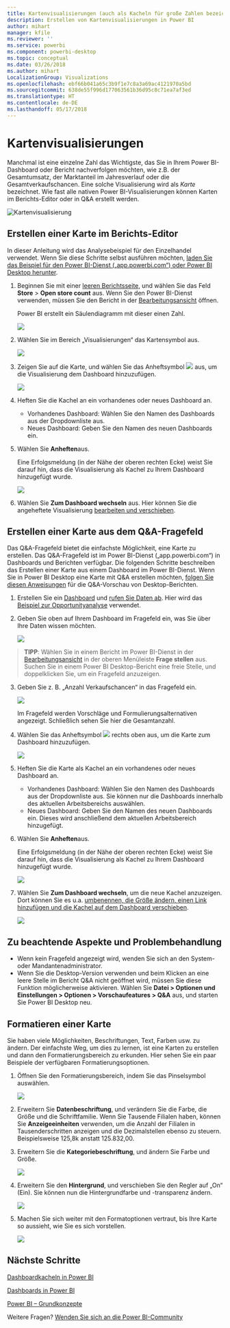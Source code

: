 ```yaml
---
title: Kartenvisualisierungen (auch als Kacheln für große Zahlen bezeichnet)
description: Erstellen von Kartenvisualisierungen in Power BI
author: mihart
manager: kfile
ms.reviewer: ''
ms.service: powerbi
ms.component: powerbi-desktop
ms.topic: conceptual
ms.date: 03/26/2018
ms.author: mihart
LocalizationGroup: Visualizations
ms.openlocfilehash: ebf66b041a65c3b9f1e7c8a3a69ac4121970a5bd
ms.sourcegitcommit: 638de55f996d177063561b36d95c8c71ea7af3ed
ms.translationtype: HT
ms.contentlocale: de-DE
ms.lasthandoff: 05/17/2018
---
```

# <a name="card-visualizations"></a>Kartenvisualisierungen
Manchmal ist eine einzelne Zahl das Wichtigste, das Sie in Ihrem Power BI-Dashboard oder Bericht nachverfolgen möchten, wie z.B. der Gesamtumsatz, der Marktanteil im Jahresverlauf oder die Gesamtverkaufschancen. Eine solche Visualisierung wird als *Karte* bezeichnet. Wie fast alle nativen Power BI-Visualisierungen können Karten im Berichts-Editor oder in Q&A erstellt werden.

![Kartenvisualisierung](media/power-bi-visualization-card/pbi_opptuntiescard.png)

## <a name="create-a-card-using-the-report-editor"></a>Erstellen einer Karte im Berichts-Editor
In dieser Anleitung wird das Analysebeispiel für den Einzelhandel verwendet. Wenn Sie diese Schritte selbst ausführen möchten, [laden Sie das Beispiel für den Power BI-Dienst („app.powerbi.com“) oder Power BI Desktop herunter](sample-datasets.md).   

1. Beginnen Sie mit einer [leeren Berichtsseite](power-bi-report-add-page.md), und wählen Sie das Feld **Store** \> **Open store count** aus. Wenn Sie den Power BI-Dienst verwenden, müssen Sie den Bericht in der [Bearbeitungsansicht](service-interact-with-a-report-in-editing-view.md) öffnen.

    Power BI erstellt ein Säulendiagramm mit dieser einen Zahl.

   ![](media/power-bi-visualization-card/pbi_rptnumbertilechart.png)
2. Wählen Sie im Bereich „Visualisierungen“ das Kartensymbol aus.

   ![](media/power-bi-visualization-card/pbi_changechartcard.png)
6. Zeigen Sie auf die Karte, und wählen Sie das Anheftsymbol ![](media/power-bi-visualization-card/pbi_pintile.png) aus, um die Visualisierung dem Dashboard hinzuzufügen.

   ![](media/power-bi-visualization-card/power-bi-pin-icon.png)
7. Heften Sie die Kachel an ein vorhandenes oder neues Dashboard an.

   * Vorhandenes Dashboard: Wählen Sie den Namen des Dashboards aus der Dropdownliste aus.
   * Neues Dashboard: Geben Sie den Namen des neuen Dashboards ein.
8. Wählen Sie **Anheften**aus.

   Eine Erfolgsmeldung (in der Nähe der oberen rechten Ecke) weist Sie darauf hin, dass die Visualisierung als Kachel zu Ihrem Dashboard hinzugefügt wurde.

   ![](media/power-bi-visualization-card/power-bi-pin-success-message.png)
9. Wählen Sie **Zum Dashboard wechseln** aus. Hier können Sie die angeheftete Visualisierung [bearbeiten und verschieben](service-dashboard-edit-tile.md).


## <a name="create-a-card-from-the-qa-question-box"></a>Erstellen einer Karte aus dem Q&A-Fragefeld
Das Q&A-Fragefeld bietet die einfachste Möglichkeit, eine Karte zu erstellen. Das Q&A-Fragefeld ist im Power BI-Dienst („app.powerbi.com“) in Dashboards und Berichten verfügbar. Die folgenden Schritte beschreiben das Erstellen einer Karte aus einem Dashboard im Power BI-Dienst. Wenn Sie in Power BI Desktop eine Karte mit Q&A erstellen möchten, [folgen Sie diesen Anweisungen](https://powerbi.microsoft.com/en-us/blog/power-bi-desktop-december-feature-summary/#QandA) für die Q&A-Vorschau von Desktop-Berichten.

1. Erstellen Sie ein [Dashboard](service-dashboards.md) und [rufen Sie Daten ab](service-get-data.md). Hier wird das [Beispiel zur Opportunityanalyse](sample-opportunity-analysis.md) verwendet.

1. Geben Sie oben auf Ihrem Dashboard im Fragefeld ein, was Sie über Ihre Daten wissen möchten. 

   ![](media/power-bi-visualization-card/power-bi-q-and-a-box.png)

>**TIPP**: Wählen Sie in einem Bericht im Power BI-Dienst in der [Bearbeitungsansicht](service-reading-view-and-editing-view.md) in der oberen Menüleiste **Frage stellen** aus. Suchen Sie in einem Power BI Desktop-Bericht eine freie Stelle, und doppelklicken Sie, um ein Fragefeld anzuzeigen.

3. Geben Sie z. B. „Anzahl Verkaufschancen“ in das Fragefeld ein.

   ![](media/power-bi-visualization-card/power-bi-q-and-a.png)

   Im Fragefeld werden Vorschläge und Formulierungsalternativen angezeigt. Schließlich sehen Sie hier die Gesamtanzahl.  
4. Wählen Sie das Anheftsymbol ![](media/power-bi-visualization-card/pbi_pintile.png) rechts oben aus, um die Karte zum Dashboard hinzuzufügen.

   ![](media/power-bi-visualization-card/power-bi-pin.png)
5. Heften Sie die Karte als Kachel an ein vorhandenes oder neues Dashboard an.

   * Vorhandenes Dashboard: Wählen Sie den Namen des Dashboards aus der Dropdownliste aus. Sie können nur die Dashboards innerhalb des aktuellen Arbeitsbereichs auswählen.
   * Neues Dashboard: Geben Sie den Namen des neuen Dashboards ein. Dieses wird anschließend dem aktuellen Arbeitsbereich hinzugefügt.
6. Wählen Sie **Anheften**aus.

   Eine Erfolgsmeldung (in der Nähe der oberen rechten Ecke) weist Sie darauf hin, dass die Visualisierung als Kachel zu Ihrem Dashboard hinzugefügt wurde.  

   ![](media/power-bi-visualization-card/power-bi-success.png)
7. Wählen Sie **Zum Dashboard wechseln**, um die neue Kachel anzuzeigen. Dort können Sie es u.a. [umbenennen, die Größe ändern, einen Link hinzufügen und die Kachel auf dem Dashboard verschieben](service-dashboard-edit-tile.md).

   ![](media/power-bi-visualization-card/power-bi-pinned.png)

## <a name="considerations-and-troubleshooting"></a>Zu beachtende Aspekte und Problembehandlung
- Wenn kein Fragefeld angezeigt wird, wenden Sie sich an den System- oder Mandantenadministrator.    
- Wenn Sie die Desktop-Version verwenden und beim Klicken an eine leere Stelle im Bericht Q&A nicht geöffnet wird, müssen Sie diese Funktion möglicherweise aktivieren.  Wählen Sie **Datei > Optionen und Einstellungen > Optionen > Vorschaufeatures > Q&A** aus, und starten Sie Power BI Desktop neu.

## <a name="format-a-card"></a>Formatieren einer Karte
Sie haben viele Möglichkeiten, Beschriftungen, Text, Farben usw. zu ändern. Der einfachste Weg, um dies zu lernen, ist eine Karten zu erstellen und dann den Formatierungsbereich zu erkunden. Hier sehen Sie ein paar Beispiele der verfügbaren Formatierungsoptionen. 

1. Öffnen Sie den Formatierungsbereich, indem Sie das Pinselsymbol auswählen. 

    ![](media/power-bi-visualization-card/power-bi-format-card.png)
2. Erweitern Sie **Datenbeschriftung**, und verändern Sie die Farbe, die Größe und die Schriftfamilie. Wenn Sie Tausende Filialen haben, können Sie **Anzeigeeinheiten** verwenden, um die Anzahl der Filialen in Tausenderschritten anzeigen und die Dezimalstellen ebenso zu steuern. Beispielsweise 125,8k anstatt 125.832,00.

3.  Erweitern Sie die **Kategoriebeschriftung**, und ändern Sie Farbe und Größe.

    ![](media/power-bi-visualization-card/power-bi-card-format.png)

4. Erweitern Sie den **Hintergrund**, und verschieben Sie den Regler auf „On“ (Ein).  Sie können nun die Hintergrundfarbe und -transparenz ändern.

    ![](media/power-bi-visualization-card/power-bi-format-color.png)

5. Machen Sie sich weiter mit den Formatoptionen vertraut, bis Ihre Karte so aussieht, wie Sie es sich vorstellen. 

    ![](media/power-bi-visualization-card/power-bi-formatted.png)

## <a name="next-steps"></a>Nächste Schritte
[Dashboardkacheln in Power BI](service-dashboard-tiles.md)

[Dashboards in Power BI](service-dashboards.md)

[Power BI – Grundkonzepte](service-basic-concepts.md)

Weitere Fragen? [Wenden Sie sich an die Power BI-Community](http://community.powerbi.com/)

